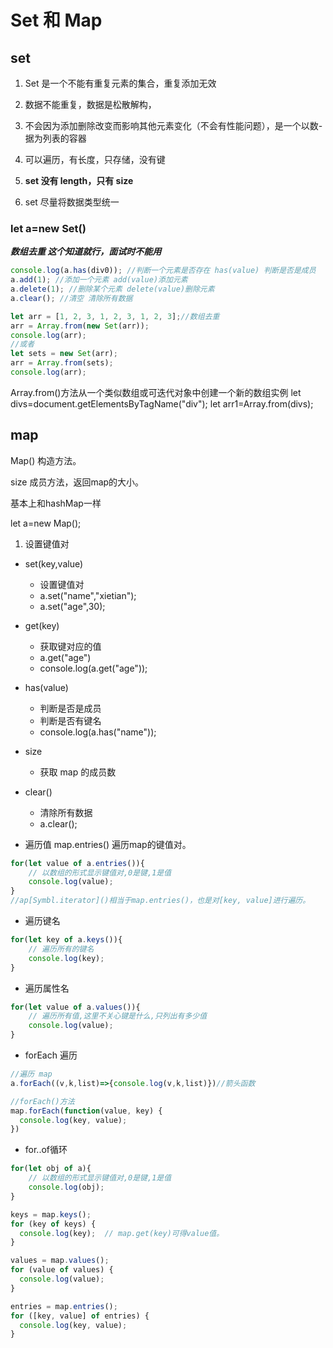 # Set 和 Map

## set

  1. Set 是一个不能有重复元素的集合，重复添加无效

  2. 数据不能重复，数据是松散解构，

  3. 不会因为添加删除改变而影响其他元素变化（不会有性能问题），是一个以数-据为列表的容器

  4. 可以遍历，有长度，只存储，没有键

  5. **set 没有 length，只有 size**

  6. set 尽量将数据类型统一

### let a=new Set()

***数组去重 这个知道就行，面试时不能用***

```js
console.log(a.has(div0)); //判断一个元素是否存在 has(value) 判断是否是成员
a.add(1); //添加一个元素 add(value)添加元素
a.delete(1); //删除某个元素 delete(value)删除元素
a.clear(); //清空 清除所有数据

let arr = [1, 2, 3, 1, 2, 3, 1, 2, 3];//数组去重
arr = Array.from(new Set(arr));
console.log(arr);
//或者
let sets = new Set(arr);
arr = Array.from(sets);
console.log(arr);
```

Array.from()方法从一个类似数组或可迭代对象中创建一个新的数组实例
let divs=document.getElementsByTagName("div");
let arr1=Array.from(divs);

## map

Map() 构造方法。

size 成员方法，返回map的大小。

基本上和hashMap一样

let a=new Map();

1. 设置键值对

- set(key,value)
  - 设置键值对
  - a.set("name","xietian");
  - a.set("age",30);
- get(key)
  - 获取键对应的值
  - a.get("age")
  - console.log(a.get("age"));
- has(value)
  - 判断是否是成员
  - 判断是否有键名
  - console.log(a.has("name"));
- size
  - 获取 map 的成员数
- clear()
  - 清除所有数据
  - a.clear();

- 遍历值 map.entries() 遍历map的键值对。

```js
for(let value of a.entries()){
    // 以数组的形式显示键值对,0是键,1是值
    console.log(value);
}
//ap[Symbl.iterator]()相当于map.entries()，也是对[key, value]进行遍历。
```

- 遍历键名

```js
for(let key of a.keys()){
    // 遍历所有的键名
    console.log(key);
}
```

- 遍历属性名

```js
for(let value of a.values()){
    // 遍历所有值,这里不关心键是什么,只列出有多少值
    console.log(value);
}
```

- forEach 遍历

```js
//遍历 map
a.forEach((v,k,list)=>{console.log(v,k,list)})//箭头函数

//forEach()方法
map.forEach(function(value, key) {
  console.log(key, value);
})
```

- for..of循环

```js
for(let obj of a){
    // 以数组的形式显示键值对,0是键,1是值
    console.log(obj);
}

keys = map.keys();
for (key of keys) {
  console.log(key);  // map.get(key)可得value值。
}

values = map.values();
for (value of values) {
  console.log(value);
}

entries = map.entries();
for ([key, value] of entries) {
  console.log(key, value);
}

```
